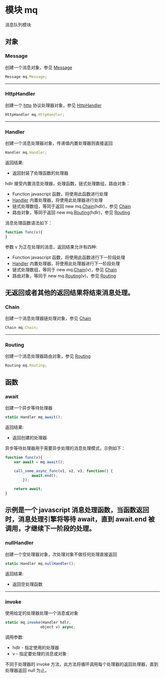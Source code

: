 # 模块 mq
消息队列模块

## 对象
        
### Message
创建一个消息对象，参见 [Message](../../object/ifs/Message.md)
```JavaScript
Message mq.Message;
```

--------------------------
### HttpHandler
创建一个 [http](http.md) 协议处理器对象，参见 [HttpHandler](../../object/ifs/HttpHandler.md)
```JavaScript
HttpHandler mq.HttpHandler;
```

--------------------------
### Handler
创建一个消息处理器对象，传递值内置处理器则直接返回
```JavaScript
Handler mq.Handler;
```

返回结果:
* 返回封装了处理函数的处理器

hdlr 接受内置消息处理器，处理函数，链式处理数组，路由对象：
- Function javascript 函数，将使用此函数进行处理
- [Handler](../../object/ifs/Handler.md) 内置处理器，将使用此处理器进行处理
- 链式处理数组，等同于返回 new mq.[Chain](../../object/ifs/Chain.md)(hdlr)，参见 [Chain](../../object/ifs/Chain.md)
- 路由对象，等同于返回 new mq.[Routing](../../object/ifs/Routing.md)(hdlr)，参见 [Routing](../../object/ifs/Routing.md)

消息处理函数语法如下：
```JavaScript
function func(v){
}
```
参数 v 为正在处理的消息，返回结果允许有四种:
- Function javascript 函数，将使用此函数进行下一阶段处理
- [Handler](../../object/ifs/Handler.md) 内置处理器，将使用此处理器进行下一阶段处理
- 链式处理数组，等同于 new mq.[Chain](../../object/ifs/Chain.md)(v)，参见 [Chain](../../object/ifs/Chain.md)
- 路由对象，等同于 new mq.[Routing](../../object/ifs/Routing.md)(v)，参见 [Routing](../../object/ifs/Routing.md)

无返回或者其他的返回结果将结束消息处理。
--------------------------
### Chain
创建一个消息处理器链处理对象，参见 [Chain](../../object/ifs/Chain.md)
```JavaScript
Chain mq.Chain;
```

--------------------------
### Routing
创建一个消息处理器路由对象，参见 [Routing](../../object/ifs/Routing.md)
```JavaScript
Routing mq.Routing;
```

## 函数
        
### await
创建一个异步等待处理器
```JavaScript
static Handler mq.await();
```

返回结果:
* 返回创建的处理器

异步等待处理器用于需要异步处理的消息处理模式，示例如下：
```JavaScript
function func(v){
    var await = mq.await();

    call_some_async_func(v1, v2, v3, function() {
            await.end();
        });

    return await;
}
```
示例是一个 javascript 消息处理函数，当函数返回时，消息处理引擎将等待 await，直到 await.end 被调用，才继续下一阶段的处理。
--------------------------
### nullHandler
创建一个空处理器对象，次处理对象不做任何处理直接返回
```JavaScript
static Handler mq.nullHandler();
```

返回结果:
* 返回空处理函数

--------------------------
### invoke
使用给定的处理器处理一个消息或对象
```JavaScript
static mq.invoke(Handler hdlr,
                object v) async;
```

调用参数:
* hdlr - 指定使用的处理器
* v - 指定要处理的消息或对象

不同于处理器的 invoke 方法，此方法将循环调用每个处理器的返回处理器，直到处理器返回 null 为止。

